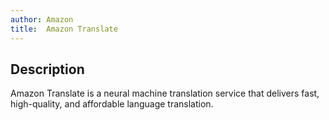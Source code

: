 ```yaml
---
author: Amazon
title:  Amazon Translate
---
```


## Description

Amazon Translate is a neural machine translation service that delivers fast, high-quality, and affordable language translation.
